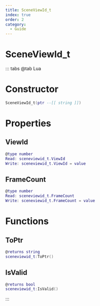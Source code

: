 ```yaml
---
title: SceneViewId_t
index: true
order: 2
category:
  - Guide
---
```


# SceneViewId_t

::: tabs
@tab Lua
# Constructor
```lua
SceneViewId_t(ptr --[[ string ]])
```
# Properties
## ViewId 
```lua
@type number
Read: sceneviewid_t.ViewId
Write: sceneviewid_t.ViewId = value
```
## FrameCount 
```lua
@type number
Read: sceneviewid_t.FrameCount
Write: sceneviewid_t.FrameCount = value
```
# Functions
## ToPtr
```lua
@returns string
sceneviewid_t:ToPtr()
```
## IsValid
```lua
@returns bool
sceneviewid_t:IsValid()
```

:::